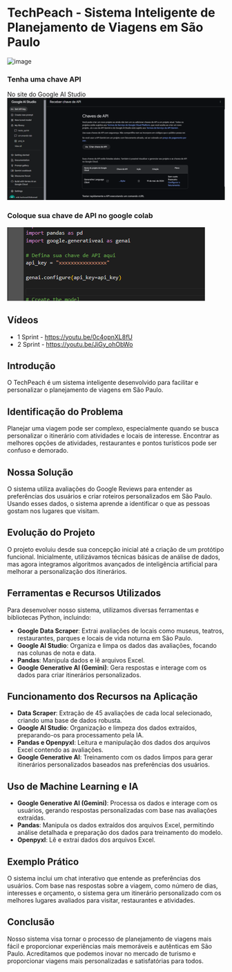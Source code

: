 # TechPeach - Sistema Inteligente de Planejamento de Viagens em São Paulo
![image](https://github.com/AlleSilvaa/TechPeach/assets/126684613/9783be37-be88-4a69-9629-dbc7f67624d6)

### Tenha uma chave API
No site do Google AI Studio
![imageApiGoogleAIStudio](imgs/chaveApiGoogleAIStudio.png)

### Coloque sua chave de API no google colab
![imageApiColab](imgs/chaveApi.png)

## Vídeos
 - 1 Sprint - https://youtu.be/0c4opnXL8fU
 - 2 Sprint - https://youtu.be/JiGy_ohObWo

## Introdução
O TechPeach é um sistema inteligente desenvolvido para facilitar e personalizar o planejamento de viagens em São Paulo.

## Identificação do Problema
Planejar uma viagem pode ser complexo, especialmente quando se busca personalizar o itinerário com atividades e locais de interesse. Encontrar as melhores opções de atividades, restaurantes e pontos turísticos pode ser confuso e demorado.

## Nossa Solução
O sistema utiliza avaliações do Google Reviews para entender as preferências dos usuários e criar roteiros personalizados em São Paulo. Usando esses dados, o sistema aprende a identificar o que as pessoas gostam nos lugares que visitam.

## Evolução do Projeto
O projeto evoluiu desde sua concepção inicial até a criação de um protótipo funcional. Inicialmente, utilizávamos técnicas básicas de análise de dados, mas agora integramos algoritmos avançados de inteligência artificial para melhorar a personalização dos itinerários.

## Ferramentas e Recursos Utilizados
Para desenvolver nosso sistema, utilizamos diversas ferramentas e bibliotecas Python, incluindo:
- **Google Data Scraper**: Extrai avaliações de locais como museus, teatros, restaurantes, parques e locais de vida noturna em São Paulo.
- **Google AI Studio**: Organiza e limpa os dados das avaliações, focando nas colunas de nota e data.
- **Pandas**: Manipula dados e lê arquivos Excel.
- **Google Generative AI (Gemini)**: Gera respostas e interage com os dados para criar itinerários personalizados.

## Funcionamento dos Recursos na Aplicação
- **Data Scraper**: Extração de 45 avaliações de cada local selecionado, criando uma base de dados robusta.
- **Google AI Studio**: Organização e limpeza dos dados extraídos, preparando-os para processamento pela IA.
- **Pandas e Openpyxl**: Leitura e manipulação dos dados dos arquivos Excel contendo as avaliações.
- **Google Generative AI**: Treinamento com os dados limpos para gerar itinerários personalizados baseados nas preferências dos usuários.

## Uso de Machine Learning e IA

- **Google Generative AI (Gemini)**: Processa os dados e interage com os usuários, gerando respostas personalizadas com base nas avaliações extraídas.
- **Pandas**: Manipula os dados extraídos dos arquivos Excel, permitindo análise detalhada e preparação dos dados para treinamento do modelo.
- **Openpyxl**: Lê e extrai dados dos arquivos Excel.

## Exemplo Prático
O sistema inclui um chat interativo que entende as preferências dos usuários. Com base nas respostas sobre a viagem, como número de dias, interesses e orçamento, o sistema gera um itinerário personalizado com os melhores lugares avaliados para visitar, restaurantes e atividades.

## Conclusão
Nosso sistema visa tornar o processo de planejamento de viagens mais fácil e proporcionar experiências mais memoráveis e autênticas em São Paulo. Acreditamos que podemos inovar no mercado de turismo e proporcionar viagens mais personalizadas e satisfatórias para todos.

